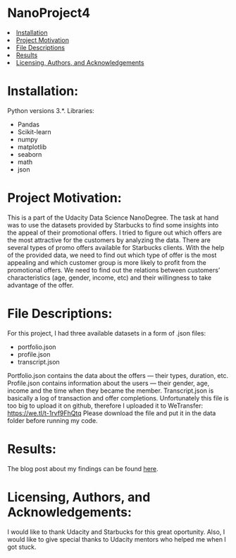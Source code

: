 # NanoProject4

<li><a href="#Installation">Installation</a></li>
<li><a href="#Project Motivation">Project Motivation</a></li>
<li><a href="#File Descriptions">File Descriptions</a></li>
<li><a href="#Results">Results</a></li>
<li><a href="#Licensing, Authors, and Acknowledgements">Licensing, Authors, and Acknowledgements</a></li>

<a id='Installation'></a>
# Installation:
Python versions 3.*.
Libraries:
- Pandas
- Scikit-learn
- numpy
- matplotlib
- seaborn
- math
- json


<a id='Project Motivation'></a>
# Project Motivation:
This is a part of the Udacity Data Science NanoDegree. 
The task at hand was to use the datasets provided by Starbucks to find some insights into the appeal of their promotional offers. 
I tried to figure out which offers are the most attractive for the customers by analyzing the data.
There are several types of promo offers available for Starbucks clients. With the help of the provided data, we need to find out which type of offer is the most appealing and which customer group is more likely to profit from the promotional offers. 
We need to find out the relations between customers’ characteristics (age, gender, income, etc) and their willingness to take advantage of the offer.


<a id='File Descriptions'></a>
# File Descriptions:
For this project, I had three available datasets in a form of .json files:
- portfolio.json
- profile.json
- transcript.json

Portfolio.json contains the data about the offers — their types, duration, etc.
Profile.json contains information about the users — their gender, age, income and the time when they became the member.
Transcript.json is basically a log of transaction and offer completions. Unfortunately this file is too big to upload it on github, therefore I uploaded it to WeTransfer: https://we.tl/t-1rvf9FhQtq
Please download the file and put it in the data folder before running my code.

<a id='Results'></a>
# Results:
The blog post about my findings can be found [here](https://lordmikis.medium.com/whats-starbucks-deal-f1499dc3d8e7).

<a id='Licensing, Authors, and Acknowledgements'></a>
# Licensing, Authors, and Acknowledgements:
I would like to thank Udacity and Starbucks for this great oportunity. Also, I would like to give special thanks to Udacity mentors who helped me when I got stuck.
